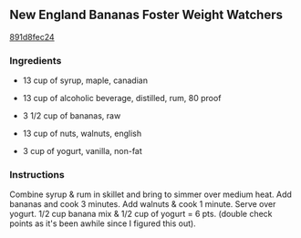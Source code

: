 ## New England Bananas Foster Weight Watchers

[891d8fec24](http://www.food.com/recipe/new-england-bananas-foster-weight-watchers-125451)

### Ingredients

 - 13 cup of syrup, maple, canadian

 - 13 cup of alcoholic beverage, distilled, rum, 80 proof

 - 3 1/2 cup of bananas, raw

 - 13 cup of nuts, walnuts, english

 - 3 cup of yogurt, vanilla, non-fat

### Instructions

Combine syrup & rum in skillet and bring to simmer over medium heat. Add bananas and cook 3 minutes. Add walnuts & cook 1 minute. Serve over yogurt. 1/2 cup banana mix & 1/2 cup of yogurt = 6 pts. (double check points as it's been awhile since I figured this out).